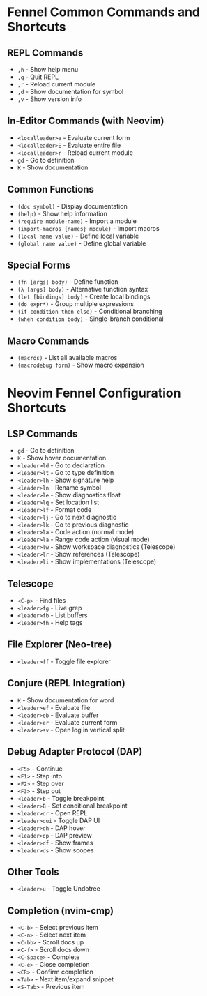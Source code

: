 # Fennel Common Commands and Shortcuts

## REPL Commands
- `,h` - Show help menu
- `,q` - Quit REPL
- `,r` - Reload current module
- `,d` - Show documentation for symbol
- `,v` - Show version info

## In-Editor Commands (with Neovim)
- `<localleader>e` - Evaluate current form
- `<localleader>E` - Evaluate entire file
- `<localleader>r` - Reload current module
- `gd` - Go to definition
- `K` - Show documentation

## Common Functions
- `(doc symbol)` - Display documentation
- `(help)` - Show help information
- `(require module-name)` - Import a module
- `(import-macros {names} module)` - Import macros
- `(local name value)` - Define local variable
- `(global name value)` - Define global variable

## Special Forms
- `(fn [args] body)` - Define function
- `(λ [args] body)` - Alternative function syntax
- `(let [bindings] body)` - Create local bindings
- `(do expr*)` - Group multiple expressions
- `(if condition then else)` - Conditional branching
- `(when condition body)` - Single-branch conditional

## Macro Commands
- `(macros)` - List all available macros
- `(macrodebug form)` - Show macro expansion

# Neovim Fennel Configuration Shortcuts

## LSP Commands
- `gd` - Go to definition
- `K` - Show hover documentation
- `<leader>ld` - Go to declaration
- `<leader>lt` - Go to type definition
- `<leader>lh` - Show signature help
- `<leader>ln` - Rename symbol
- `<leader>le` - Show diagnostics float
- `<leader>lq` - Set location list
- `<leader>lf` - Format code
- `<leader>lj` - Go to next diagnostic
- `<leader>lk` - Go to previous diagnostic
- `<leader>la` - Code action (normal mode)
- `<leader>la` - Range code action (visual mode)
- `<leader>lw` - Show workspace diagnostics (Telescope)
- `<leader>lr` - Show references (Telescope)
- `<leader>li` - Show implementations (Telescope)

## Telescope
- `<C-p>` - Find files
- `<leader>fg` - Live grep
- `<leader>fb` - List buffers
- `<leader>fh` - Help tags

## File Explorer (Neo-tree)
- `<leader>ff` - Toggle file explorer

## Conjure (REPL Integration)
- `K` - Show documentation for word
- `<leader>ef` - Evaluate file
- `<leader>eb` - Evaluate buffer
- `<leader>er` - Evaluate current form
- `<leader>sv` - Open log in vertical split

## Debug Adapter Protocol (DAP)
- `<F5>` - Continue
- `<F1>` - Step into
- `<F2>` - Step over
- `<F3>` - Step out
- `<leader>b` - Toggle breakpoint
- `<leader>B` - Set conditional breakpoint
- `<leader>dr` - Open REPL
- `<leader>dui` - Toggle DAP UI
- `<leader>dh` - DAP hover
- `<leader>dp` - DAP preview
- `<leader>df` - Show frames
- `<leader>ds` - Show scopes

## Other Tools
- `<leader>u` - Toggle Undotree

## Completion (nvim-cmp)
- `<C-b>` - Select previous item
- `<C-n>` - Select next item
- `<C-bb>` - Scroll docs up
- `<C-f>` - Scroll docs down
- `<C-Space>` - Complete
- `<C-e>` - Close completion
- `<CR>` - Confirm completion
- `<Tab>` - Next item/expand snippet
- `<S-Tab>` - Previous item
